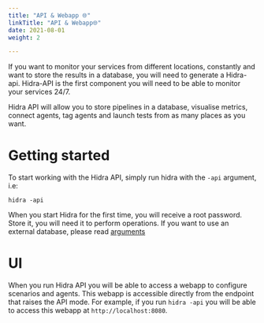 ```yaml
---
title: "API & Webapp 🌐"
linkTitle: "API & Webapp🌐"
date: 2021-08-01
weight: 2

---
```

If you want to monitor your services from different locations, constantly and want to store the results in a database, you will need to generate a Hidra-api. Hidra-API is the first component you will need to be able to monitor your services 24/7.

Hidra API will allow you to store pipelines in a database, visualise metrics, connect agents, tag agents and launch tests from as many places as you want.

# Getting started
To start working with the Hidra API, simply run hidra with the `-api` argument, i.e:

    hidra -api

When you start Hidra for the first time, you will receive a root password. Store it, you will need it to perform operations. If you want to use an external database, please read [arguments](/docs/hidracomponents/arguments/#arguments-in-api-mode)

# UI
When you run Hidra API you will be able to access a webapp to configure scenarios and agents. This webapp is accessible directly from the endpoint that raises the API mode. For example, if you run `hidra -api` you will be able to access this webapp at `http://localhost:8080`.